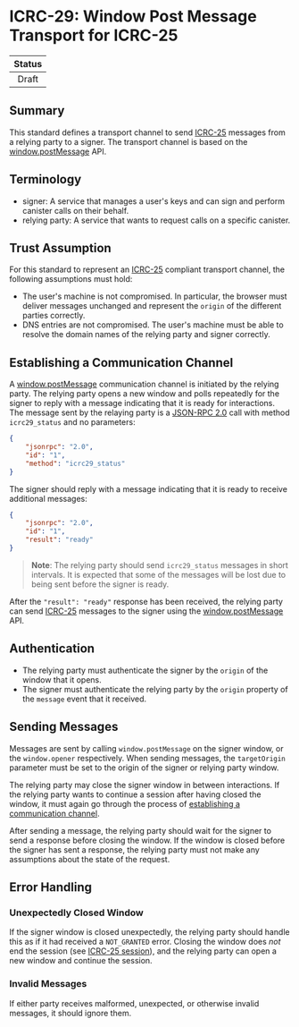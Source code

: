 # ICRC-29: Window Post Message Transport for ICRC-25

| Status |
|:------:|
| Draft  |

## Summary

This standard defines a transport channel to send [ICRC-25](https://github.com/dfinity/wg-identity-authentication/blob/main/topics/icrc_25_signer_interaction_standard.md) messages from a relying party to a signer. The transport channel is based on the [window.postMessage](https://developer.mozilla.org/en-US/docs/Web/API/Window/postMessage) API.

## Terminology

* signer: A service that manages a user's keys and can sign and perform canister calls on their behalf.
* relying party: A service that wants to request calls on a specific canister.

## Trust Assumption
For this standard to represent an [ICRC-25](https://github.com/dfinity/wg-identity-authentication/blob/main/topics/icrc_25_signer_interaction_standard.md) compliant transport channel, the following assumptions must hold:
* The user's machine is not compromised. In particular, the browser must deliver messages unchanged and represent the `origin` of the different parties correctly.
* DNS entries are not compromised. The user's machine must be able to resolve the domain names of the relying party and signer correctly.

## Establishing a Communication Channel

A [window.postMessage](https://developer.mozilla.org/en-US/docs/Web/API/Window/postMessage) communication channel is initiated by the relying party. The relying party opens a new window and polls repeatedly for the signer to reply with a message indicating that it is ready for interactions.
The message sent by the relaying party is a [JSON-RPC 2.0](https://www.jsonrpc.org/specification) call with method `icrc29_status` and no parameters:

```json
{
    "jsonrpc": "2.0",
    "id": "1",
    "method": "icrc29_status"
}
```

The signer should reply with a message indicating that it is ready to receive additional messages:

```json
{
    "jsonrpc": "2.0",
    "id": "1",
    "result": "ready"
}
```

> **Note**: The relying party should send `icrc29_status` messages in short intervals. It is expected that some of the messages will be lost due to being sent before the signer is ready.

After the `"result": "ready"` response has been received, the relying party can send [ICRC-25](https://github.com/dfinity/wg-identity-authentication/blob/main/topics/icrc_25_signer_interaction_standard.md) messages to the signer
using the [window.postMessage](https://developer.mozilla.org/en-US/docs/Web/API/Window/postMessage) API.

## Authentication

* The relying party must authenticate the signer by the `origin` of the window that it opens.
* The signer must authenticate the relying party by the `origin` property of the `message` event that it received.

## Sending Messages

Messages are sent by calling `window.postMessage` on the signer window, or the `window.opener` respectively.
When sending messages, the `targetOrigin` parameter must be set to the origin of the signer or relying party window.

The relying party may close the signer window in between interactions. If the relying party wants to continue a session after having closed the window, it must again go through the process of [establishing a communication channel](#establishing-a-communication-channel). 

After sending a message, the relying party should wait for the signer to send a response before closing the window. If the window is closed before the signer has sent a response, the relying party must not make any assumptions about the state of the request.

## Error Handling

### Unexpectedly Closed Window

If the signer window is closed unexpectedly, the relying party should handle this as if it had received a `NOT_GRANTED` error.
Closing the window does _not_ end the session (see  [ICRC-25 session](https://github.com/dfinity/wg-identity-authentication/blob/main/topics/icrc_25_signer_interaction_standard.md#sessions)), and the relying party can open a new window and continue the session.

### Invalid Messages

If either party receives malformed, unexpected, or otherwise invalid messages, it should ignore them.
